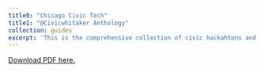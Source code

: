 ```yaml
---
title0: "Chicago Civic Tech"
title1: "@Civicwhitaker Anthology"
collection: guides
excerpt: 'This is the comprehensive collection of civic hackahtons and other connected events that served a basis for the formation and evolution of the Chicago&apos;s Civic Tech Ecosystem.'
---
```

[Download PDF here.](http://eipapa.github.io/hackathon-planning-kit/files/civicwhitaker-anthology.pdf)
